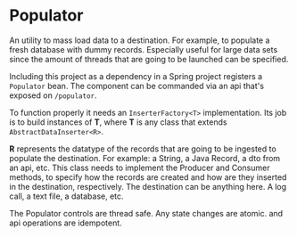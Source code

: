 # Populator
An utility to mass load data to a destination. For example, to populate a fresh database with dummy records. Especially useful for large data sets since the amount of threads that are going to be launched can be specified.

Including this project as a dependency in a Spring project registers a `Populator` bean. The component can be commanded via an api that's exposed on `/populator`.

To function properly it needs an `InserterFactory<T>` implementation. Its job is to build instances of **T**, where **T** is any class that extends `AbstractDataInserter<R>`.

**R** represents the datatype of the records that are going to be ingested to populate the destination. For example: a String, a Java Record, a dto from an api, etc.
This class needs to implement the Producer and Consumer methods, to specify how the records are created and how are they inserted in the destination, respectively.
The destination can be anything here. A log call, a text file, a database, etc.

The Populator controls are thread safe. Any state changes are atomic. and api operations are idempotent.
